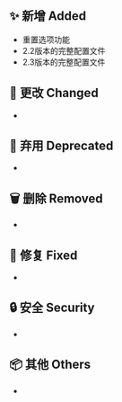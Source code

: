 ## ✨ 新增 Added

- 重置选项功能
- 2.2版本的完整配置文件
- 2.3版本的完整配置文件

## 🔧 更改 Changed

-

## 🚨 弃用 Deprecated

-

## 🗑️ 删除 Removed

-

## 🐛 修复 Fixed

-

## 🔒 安全 Security

-

## 📦 其他 Others

-